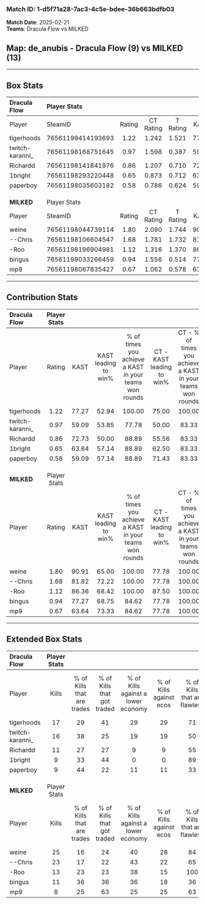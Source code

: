 ### Match ID: 1-d5f71a28-7ac3-4c5e-bdee-36b663bdfb03  
**Match Date**: 2025-02-21  
**Teams**: Dracula Flow vs MILKED  

## **Map**: de_anubis - Dracula Flow (9) vs MILKED (13)  
---  

## Box Stats  

| **Dracula Flow** | Player Stats      |        |           |          |       |       |       |         |        |      |     |
| :- | :- | :-: | :-: | :-: | :-: | :-: | :-: | :-: | :-: | :-: | :-: |
| Player           | SteamID           | Rating | CT Rating | T Rating | KAST  |  ADR  | Kills | Assists | Deaths | K/D  | HS% |
| tigerhoods       | 76561199414193693 |  1.22  |   1.242   |  1.521   | 77.27 | 84.6  |  17   |    5    |   15   | 1.13 | 29  |
| twitch-karanni_  | 76561198168751645 |  0.97  |   1.598   |  0.387   | 59.09 | 72.1  |  16   |    2    |   16   | 1.00 | 37  |
| Richardd         | 76561198141841976 |  0.86  |   1.207   |  0.710   | 72.73 | 58.6  |  11   |    3    |   15   | 0.73 | 90  |
| 1bright          | 76561198293220448 |  0.65  |   0.873   |  0.712   | 63.64 | 65.1  |   9   |    6    |   19   | 0.47 | 22  |
| paperboy         | 76561198035603182 |  0.58  |   0.786   |  0.624   | 59.09 | 34.9  |   9   |    1    |   16   | 0.56 | 55  |
|                  |                   |        |           |          |       |       |       |         |        |      |     |
|                  |                   |        |           |          |       |       |       |         |        |      |     |
|                  |                   |        |           |          |       |       |       |         |        |      |     |
| **MILKED**       | Player Stats      |        |           |          |       |       |       |         |        |      |     |
| Player           | SteamID           | Rating | CT Rating | T Rating | KAST  |  ADR  | Kills | Assists | Deaths | K/D  | HS% |
| weine            | 76561198044739114 |  1.80  |   2.090   |  1.744   | 90.91 | 107.9 |  25   |    4    |   11   | 2.27 | 36  |
| --Chris          | 76561198106604547 |  1.68  |   1.781   |  1.732   | 81.82 | 104.1 |  23   |    6    |   10   | 2.30 | 56  |
| -Roo             | 76561198196904981 |  1.12  |   1.316   |  1.370   | 86.36 | 52.0  |  13   |    4    |   11   | 1.18 | 61  |
| bingus           | 76561199033266459 |  0.94  |   1.556   |  0.514   | 77.27 | 61.6  |  11   |    5    |   14   | 0.79 | 63  |
| mp9              | 76561198067835427 |  0.67  |   1.062   |  0.578   | 63.64 | 67.4  |   8   |    5    |   17   | 0.47 | 50  |
---  

## Contribution Stats  

| **Dracula Flow** | Player Stats |       |                      |                                                        |                           |                                                             |                          |                                                            |
| :- | :-: | :-: | :-: | :-: | :-: | :-: | :-: | :-: |
| Player           |    Rating    | KAST  | KAST leading to win% | % of times you achieve a KAST in your teams won rounds | CT - KAST leading to win% | CT - % of times you achieve a KAST in your teams won rounds | T - KAST leading to win% | T - % of times you achieve a KAST in your teams won rounds |
| tigerhoods       |     1.22     | 77.27 |        52.94         |                         100.00                         |           75.00           |                           100.00                            |          33.33           |                           100.00                           |
| twitch-karanni_  |     0.97     | 59.09 |        53.85         |                         77.78                          |           50.00           |                            83.33                            |          66.67           |                           66.67                            |
| Richardd         |     0.86     | 72.73 |        50.00         |                         88.89                          |           55.56           |                            83.33                            |          42.86           |                           100.00                           |
| 1bright          |     0.65     | 63.64 |        57.14         |                         88.89                          |           62.50           |                            83.33                            |          50.00           |                           100.00                           |
| paperboy         |     0.58     | 59.09 |        57.14         |                         88.89                          |           71.43           |                            83.33                            |          42.86           |                           100.00                           |
|                  |              |       |                      |                                                        |                           |                                                             |                          |                                                            |
|                  |              |       |                      |                                                        |                           |                                                             |                          |                                                            |
|                  |              |       |                      |                                                        |                           |                                                             |                          |                                                            |
| **MILKED**       | Player Stats |       |                      |                                                        |                           |                                                             |                          |                                                            |
| Player           |    Rating    | KAST  | KAST leading to win% | % of times you achieve a KAST in your teams won rounds | CT - KAST leading to win% | CT - % of times you achieve a KAST in your teams won rounds | T - KAST leading to win% | T - % of times you achieve a KAST in your teams won rounds |
| weine            |     1.80     | 90.91 |        65.00         |                         100.00                         |           77.78           |                           100.00                            |          54.55           |                           100.00                           |
| --Chris          |     1.68     | 81.82 |        72.22         |                         100.00                         |           77.78           |                           100.00                            |          66.67           |                           100.00                           |
| -Roo             |     1.12     | 86.36 |        68.42         |                         100.00                         |           87.50           |                           100.00                            |          54.55           |                           100.00                           |
| bingus           |     0.94     | 77.27 |        68.75         |                         84.62                          |           77.78           |                           100.00                            |          57.14           |                           66.67                            |
| mp9              |     0.67     | 63.64 |        73.33         |                         84.62                          |           77.78           |                           100.00                            |          66.67           |                           66.67                            |
---  

## Extended Box Stats  

| **Dracula Flow** | Player Stats |                            |                            |                                    |                         |                              |                                 |        |                             |                                     |                          |                               |                            |
| :- | :-: | :-: | :-: | :-: | :-: | :-: | :-: | :-: | :-: | :-: | :-: | :-: | :-: |
| Player           |    Kills     | % of Kills that are trades | % of Kills that got traded | % of Kills against a lower economy | % of Kills against ecos | % of Kills that are flawless | % of Kills that are close duels | Deaths | % of Deaths that get traded | % of Deaths against a lower economy | % of Deaths against ecos | % of Deaths that are flawless | % of Deaths that are close |
| tigerhoods       |      17      |             29             |             41             |                 29                 |           29            |              71              |                6                |   15   |             40              |                 13                  |            13            |              53               |             7              |
| twitch-karanni_  |      16      |             38             |             25             |                 19                 |           19            |              50              |                6                |   16   |             19              |                  0                  |            0             |              81               |             6              |
| Richardd         |      11      |             27             |             27             |                 9                  |            9            |              55              |               27                |   15   |             27              |                  7                  |            7             |              73               |             0              |
| 1bright          |      9       |             33             |             44             |                 0                  |            0            |              89              |                0                |   19   |             32              |                  5                  |            5             |              63               |             5              |
| paperboy         |      9       |             44             |             22             |                 11                 |           11            |              33              |               11                |   16   |             25              |                  0                  |            0             |              81               |             0              |
|                  |              |                            |                            |                                    |                         |                              |                                 |        |                             |                                     |                          |                               |                            |
|                  |              |                            |                            |                                    |                         |                              |                                 |        |                             |                                     |                          |                               |                            |
|                  |              |                            |                            |                                    |                         |                              |                                 |        |                             |                                     |                          |                               |                            |
| **MILKED**       | Player Stats |                            |                            |                                    |                         |                              |                                 |        |                             |                                     |                          |                               |                            |
| Player           |    Kills     | % of Kills that are trades | % of Kills that got traded | % of Kills against a lower economy | % of Kills against ecos | % of Kills that are flawless | % of Kills that are close duels | Deaths | % of Deaths that get traded | % of Deaths against a lower economy | % of Deaths against ecos | % of Deaths that are flawless | % of Deaths that are close |
| weine            |      25      |             16             |             24             |                 40                 |           28            |              84              |                4                |   11   |             36              |                 18                  |            0             |              82               |             0              |
| --Chris          |      23      |             17             |             22             |                 43                 |           22            |              65              |                4                |   10   |             30              |                 20                  |            10            |              80               |             10             |
| -Roo             |      13      |             23             |             23             |                 38                 |           15            |             100              |                0                |   11   |             55              |                 27                  |            0             |              64               |             9              |
| bingus           |      11      |             36             |             36             |                 36                 |           18            |              36              |                0                |   14   |             21              |                 14                  |            7             |              57               |             0              |
| mp9              |      8       |             25             |             63             |                 25                 |           25            |              63              |               13                |   17   |             24              |                 24                  |            12            |              35               |             24             |
